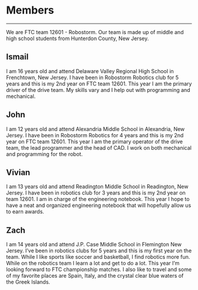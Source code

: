 # Members
---

We are FTC team 12601 - Robostorm. Our team is made up of middle and high school students from Hunterdon County, New Jersey.

## Ismail
I am 16 years old and attend Delaware Valley Regional High School in Frenchtown, New Jersey. I have been in Robostorm Robotics club for 5 years and this is my 2nd year on FTC team 12601. This year I am the primary driver of the drive team. My skills vary and I help out with programming and mechanical.

## John
I am 12 years old and attend Alexandria Middle School in Alexandria, New Jersey.  I have been in Robostorm Robotics for 4 years and this is my 2nd year on FTC team 12601.  This year I am the primary operator of the drive team, the lead programmer and the head of CAD.  I work on both mechanical and programming for the robot.

## Vivian
I am 13 years old and attend Readington Middle School in Readington, New Jersey. I have been in robotics club for 3 years and this is my 2nd year on team 12601. I am in charge of the engineering notebook. This year I hope to have a neat and organized engineering notebook that will hopefully allow us to earn awards.

## Zach
I am 14 years old and attend J.P. Case Middle School in Flemington New Jersey.  I’ve been in robotics clubs for 5 years and this is my first year on the team.  While I like sports like soccer and basketball, I find robotics more fun.  While on the robotics team I learn a lot and get to do a lot.  This year I’m looking forward to FTC championship matches.  I also like to travel and some of my favorite places are Spain, Italy, and the crystal clear blue waters of the Greek Islands.
